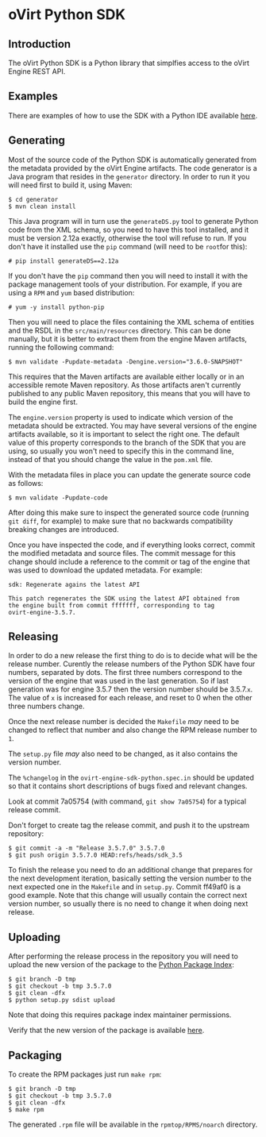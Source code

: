 oVirt Python SDK
================

Introduction
------------

The oVirt Python SDK is a Python library that simplfies access to the oVirt
Engine REST API.

Examples
--------

There are examples of how to use the SDK with a Python IDE available
[here](http://www.ovirt.org/wiki/SDK#IDE_Examples).

Generating
----------

Most of the source code of the Python SDK is automatically generated from the
metadata provided by the oVirt Engine artifacts. The code generator is a Java
program that resides in the `generator` directory. In order to run it you will
need first to build it, using Maven:

    $ cd generator
    $ mvn clean install

This Java program will in turn use the `generateDS.py` tool to generate
Python code from the XML schema, so you need to have this tool
installed, and it must be version 2.12a exactly, otherwise the tool will
refuse to run. If you don't have it installed use the `pip` command
(will need to be `root`for this):

    # pip install generateDS==2.12a

If you don't have the `pip` command then you will need to install it
with the package management tools of your distribution. For example, if
you are using a `RPM` and `yum` based distribution:

    # yum -y install python-pip

Then you will need to place the files containing the XML schema of entities and
the RSDL in the `src/main/resources` directory. This can be done manually, but
it is better to extract them from the engine Maven artifacts, running the
following command:

    $ mvn validate -Pupdate-metadata -Dengine.version="3.6.0-SNAPSHOT"

This requires that the Maven artifacts are available either locally or in an
accessible remote Maven repository. As those artifacts aren't currently
published to any public Maven repository, this means that you will have to
build the engine first.

The `engine.version` property is used to indicate which version of the metadata
should be extracted. You may have several versions of the engine artifacts
available, so it is important to select the right one. The default value of
this property corresponds to the branch of the SDK that you are using, so
usually you won't need to specify this in the command line, instead of that you
should change the value in the `pom.xml` file.

With the metadata files in place you can update the generate source code as
follows:

    $ mvn validate -Pupdate-code

After doing this make sure to inspect the generated source code (running `git
diff`, for example) to make sure that no backwards compatibility breaking
changes are introduced.

Once you have inspected the code, and if everything looks correct, commit the
modified metadata and source files. The commit message for this change should
include a reference to the commit or tag of the engine that was used to
download the updated metadata. For example:

    sdk: Regenerate agains the latest API
    
    This patch regenerates the SDK using the latest API obtained from
    the engine built from commit fffffff, corresponding to tag
    ovirt-engine-3.5.7.

Releasing
---------

In order to do a new release the first thing to do is to decide what will be
the release number. Curently the release numbers of the Python SDK have four
numbers, separated by dots. The first three numbers correspond to the version
of the engine that was used in the last generation. So if last generation was
for engine 3.5.7 then the version number should be 3.5.7.`x`. The value of `x`
is increased for each release, and reset to 0 when the other three numbers
change.

Once the next release number is decided the `Makefile` *may* need to be changed
to reflect that number and also change the RPM release number to `1`.

The `setup.py` file *may* also need to be changed, as it also contains the
version number.

The `%changelog` in the `ovirt-engine-sdk-python.spec.in` should be updated so
that it contains short descriptions of bugs fixed and relevant changes.

Look at commit 7a05754 (with command, `git show 7a05754`) for a typical release
commit.

Don't forget to create tag the release commit, and push it to the upstream repository:

    $ git commit -a -m "Release 3.5.7.0" 3.5.7.0
    $ git push origin 3.5.7.0 HEAD:refs/heads/sdk_3.5

To finish the release you need to do an additional change that prepares for the
next development iteration, basically setting the version number to the next
expected one in the `Makefile` and in `setup.py`. Commit ff49af0 is a good
example. Note that this change will usually contain the correct next version
number, so usually there is no need to change it when doing next release.

Uploading
---------

After performing the release process in the repository you will need to upload
the new version of the package to the [Python Package
Index](https://pypi.python.org/pypi):

    $ git branch -D tmp
    $ git checkout -b tmp 3.5.7.0
    $ git clean -dfx
    $ python setup.py sdist upload

Note that doing this requires package index maintainer permissions.

Verify that the new version of the package is available
[here](https://pypi.python.org/pypi/ovirt-engine-sdk-python).

Packaging
---------

To create the RPM packages just run `make rpm`:

    $ git branch -D tmp
    $ git checkout -b tmp 3.5.7.0
    $ git clean -dfx
    $ make rpm

The generated `.rpm` file will be available in the `rpmtop/RPMS/noarch`
directory.
